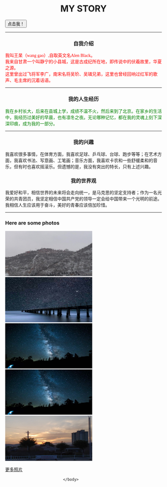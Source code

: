 <html>
  <head>
    <style type="text/css">
                 body{background-color=  PowerBlue;}
                 </style>
                 </head>
<body >
<!--这是我第一次编程,希望老师给过。-->
  <h1 style="text-align: center">MY STORY
  </h1>
<p id="demo" style="font-family:verdana;color:yellow;font-size:25px;display:none">Hellow,welcome to my page,and I'm longing to show you my life.<br/>Perhaps we will make friends!</p>
<button type="button"
                     onclick="document.getElementById('demo').style.display='block'">
                                                                                    点击我！
                                                                                    </button>
                                                                                 <hr />
<h3 style="text-align: center">自我介绍</h3>
<p style="font-family:times;color:red">我叫王杲（wang gao）,自取英文名Alen Black。<br/>我来自甘肃一个叫静宁的小县城，这是古成纪所在地，即传说中的伏羲故里，华夏之源。<br/>  这里曾出过飞将军李广，南宋名将吴玠、吴璘兄弟，这里也曾经回响过红军的歌声、毛主席的沉着话语。</p>
<hr/>
<h3 style="text-align: center">我的人生经历</h3>
<p style="font-family:verdana;color:green">我在乡村长大，后来在县城上学，成绩不温不火，然后来到了北京。在家乡的生活中，我经历过美好的早晨，也有凛冬之夜。无论哪种记忆，都在我的灵魂上刻下深深印痕，成为我的一部分。<br/>
</p>
<hr/>
<h3 style="text-align: center">我的兴趣</h3>
<P>我喜欢很多事情，在体育方面，我喜欢足球、乒乓球、台球、跑步等等；在艺术方面，我喜欢书法、写意画、工笔画；音乐方面，我喜欢卡农和一些舒缓柔和的音乐，但有时也喜欢摇滚乐。但遗憾的是，我没有突出的特长，只有上述兴趣。</p>
<h3 style="text-align: center">我的世界观</h3>
<p>我爱好和平，相信世界的未来将会走向统一，是马克思的坚定支持者；作为一名光荣的共青团员，我坚定相信中国共产党的领导一定会给中国带来一个光明的前途。我相信人生应该用于奋斗，美好的青春应该倍加珍惜。</p>
  <hr/>
  <h3>Here are some photos</h3>
  <p>
    <img src="https://github.com/wwgg000/wwgg000.img/blob/main/%E5%BE%AE%E4%BF%A1%E5%9B%BE%E7%89%87_20201004221456.jpg" width="280" height="145" />
    <img src="https://github.com/wwgg000/wwgg000.img/blob/main/%E5%BE%AE%E4%BF%A1%E5%9B%BE%E7%89%87_20201004221524.jpg"  width="280" height="145"/>
    <img src="https://github.com/wwgg000/wwgg000.img/blob/main/%E5%BE%AE%E4%BF%A1%E5%9B%BE%E7%89%87_20201004221530.jpg"  width="280" height="145"/>
    <img src="https://github.com/wwgg000/wwgg000.img/blob/main/%E5%BE%AE%E4%BF%A1%E5%9B%BE%E7%89%87_20201004221530.jpg"  width="280" height="145"/>
    <img src="https://github.com/wwgg000/wwgg000.img/blob/main/%E5%BE%AE%E4%BF%A1%E5%9B%BE%E7%89%87_20201004221534.jpg"   width="280" height="145"/>
  
  </p>
  <p>
  <a href="https://github.com/wwgg000/wwgg000.img">更多照片</a>
  </p>
 
                              </body>
</html>
